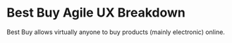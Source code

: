# Best Buy Agile UX Breakdown
Best Buy allows virtually anyone to buy products (mainly electronic) online.
## 